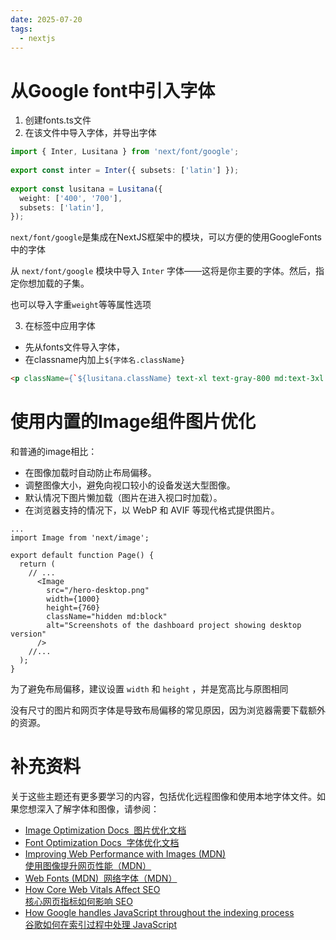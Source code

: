```yaml
---
date: 2025-07-20
tags:
  - nextjs
---
```

# 从Google font中引入字体

1. 创建fonts.ts文件
2. 在该文件中导入字体，并导出字体

```ts
import { Inter, Lusitana } from 'next/font/google';
 
export const inter = Inter({ subsets: ['latin'] });
 
export const lusitana = Lusitana({
  weight: ['400', '700'],
  subsets: ['latin'],
});
```

`next/font/google`是集成在NextJS框架中的模块，可以方便的使用GoogleFonts中的字体

从 `next/font/google` 模块中导入 `Inter` 字体——这将是你主要的字体。然后，指定你想加载的子集。

也可以导入字重`weight`等等属性选项

3. 在标签中应用字体 

- 先从fonts文件导入字体，
- 在classname内加上`${字体名.className}`

```html
<p className={`${lusitana.className} text-xl text-gray-800 md:text-3xl md:leading-normal`} >
```

# 使用内置的Image组件图片优化

和普通的image相比：

- 在图像加载时自动防止布局偏移。
- 调整图像大小，避免向视口较小的设备发送大型图像。
- 默认情况下图片懒加载（图片在进入视口时加载）。
- 在浏览器支持的情况下，以 WebP 和 AVIF 等现代格式提供图片。

```tsx
...
import Image from 'next/image';
 
export default function Page() {
  return (
    // ...
      <Image
        src="/hero-desktop.png"
        width={1000}
        height={760}
        className="hidden md:block"
        alt="Screenshots of the dashboard project showing desktop version"
      />
    //...
  );
}
```

为了避免布局偏移，建议设置 `width` 和 `height` ，并是宽高比与原图相同

没有尺寸的图片和网页字体是导致布局偏移的常见原因，因为浏览器需要下载额外的资源。

# 补充资料

关于这些主题还有更多要学习的内容，包括优化远程图像和使用本地字体文件。如果您想深入了解字体和图像，请参阅：

- [Image Optimization Docs  图片优化文档](https://nextjs.org/docs/app/building-your-application/optimizing/images)
- [Font Optimization Docs  字体优化文档](https://nextjs.org/docs/app/building-your-application/optimizing/fonts)
- [Improving Web Performance with Images (MDN)  
    使用图像提升网页性能（MDN）](https://developer.mozilla.org/en-US/docs/Learn/Performance/Multimedia)
- [Web Fonts (MDN)  网络字体（MDN）](https://developer.mozilla.org/en-US/docs/Learn/CSS/Styling_text/Web_fonts)
- [How Core Web Vitals Affect SEO  
    核心网页指标如何影响 SEO](https://vercel.com/blog/how-core-web-vitals-affect-seo)
- [How Google handles JavaScript throughout the indexing process  
    谷歌如何在索引过程中处理 JavaScript](https://vercel.com/blog/how-google-handles-javascript-throughout-the-indexing-process)
